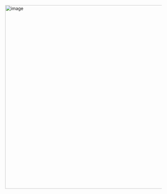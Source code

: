 <img width="601" height="589" alt="image" src="https://github.com/user-attachments/assets/1a90b078-d728-434d-a5b3-4108dd62f693" />
